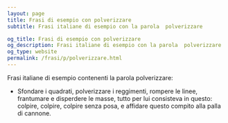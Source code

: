 ```yaml
---
layout: page
title: Frasi di esempio con polverizzare 
subtitle: Frasi italiane di esempio con la parola  polverizzare

og_title: Frasi di esempio con polverizzare 
og_description: Frasi italiane di esempio con la parola  polverizzare
og_type: website
permalink: /frasi/p/polverizzare.html
---
```


Frasi italiane di esempio contenenti la parola polverizzare:


- Sfondare i quadrati, polverizzare i reggimenti, rompere le linee, frantumare e disperdere le masse, tutto per lui consisteva in questo: colpire, colpire, colpire senza posa, e affidare questo compito alla palla di cannone.
